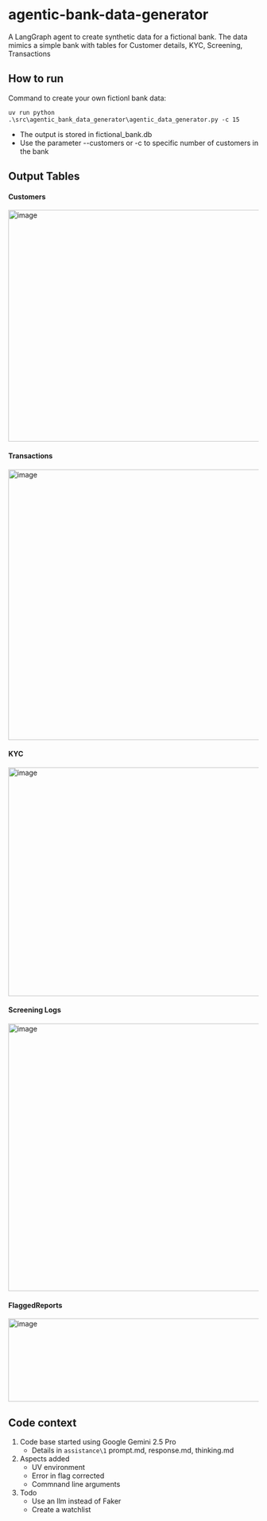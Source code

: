 # agentic-bank-data-generator

A LangGraph agent to create synthetic data for a fictional bank. The data mimics a simple bank with tables for Customer details, KYC, Screening, Transactions

## How to run

Command to create your own fictionl bank data: 

```uv run python .\src\agentic_bank_data_generator\agentic_data_generator.py -c 15```
- The output is stored in fictional_bank.db
- Use the parameter --customers or -c to specific number of customers in the bank

## Output Tables
#### Customers
  <img width="1320" height="465" alt="image" src="https://github.com/user-attachments/assets/263a9c63-6dbe-4d16-aca4-1633fcd0d84d" />

#### Transactions
<img width="1628" height="543" alt="image" src="https://github.com/user-attachments/assets/f3fdf60e-ae51-430a-bf37-48d6a713c0f4" />

#### KYC
<img width="1032" height="459" alt="image" src="https://github.com/user-attachments/assets/ac52bc80-64e2-4746-a90c-bba437862fee" />

#### Screening Logs
<img width="1006" height="537" alt="image" src="https://github.com/user-attachments/assets/9886a3f4-7995-4844-bd2e-fcf66fd76303" />

#### FlaggedReports
<img width="866" height="167" alt="image" src="https://github.com/user-attachments/assets/560da4a0-5fc8-4c81-af16-8daf50ce79ca" />

## Code context
1. Code base started using Google Gemini 2.5 Pro
    - Details in `assistance\1` prompt.md, response.md, thinking.md
2. Aspects added
    - UV environment
    - Error in flag corrected
    - Commnand line arguments
3. Todo
    - Use an llm instead of Faker
    - Create a watchlist
